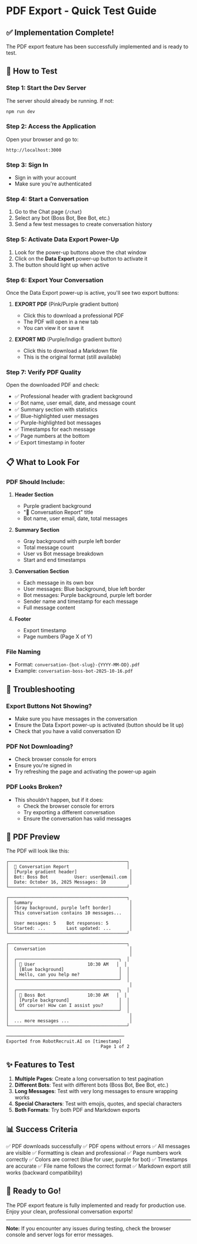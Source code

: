 # PDF Export - Quick Test Guide

## ✅ Implementation Complete!

The PDF export feature has been successfully implemented and is ready to test.

## 🚀 How to Test

### Step 1: Start the Dev Server
The server should already be running. If not:
```bash
npm run dev
```

### Step 2: Access the Application
Open your browser and go to:
```
http://localhost:3000
```

### Step 3: Sign In
- Sign in with your account
- Make sure you're authenticated

### Step 4: Start a Conversation
1. Go to the Chat page (`/chat`)
2. Select any bot (Boss Bot, Bee Bot, etc.)
3. Send a few test messages to create conversation history

### Step 5: Activate Data Export Power-Up
1. Look for the power-up buttons above the chat window
2. Click on the **Data Export** power-up button to activate it
3. The button should light up when active

### Step 6: Export Your Conversation
Once the Data Export power-up is active, you'll see two export buttons:

1. **EXPORT PDF** (Pink/Purple gradient button)
   - Click this to download a professional PDF
   - The PDF will open in a new tab
   - You can view it or save it

2. **EXPORT MD** (Purple/Indigo gradient button)
   - Click this to download a Markdown file
   - This is the original format (still available)

### Step 7: Verify PDF Quality
Open the downloaded PDF and check:
- ✅ Professional header with gradient background
- ✅ Bot name, user email, date, and message count
- ✅ Summary section with statistics
- ✅ Blue-highlighted user messages
- ✅ Purple-highlighted bot messages
- ✅ Timestamps for each message
- ✅ Page numbers at the bottom
- ✅ Export timestamp in footer

## 📋 What to Look For

### PDF Should Include:
1. **Header Section**
   - Purple gradient background
   - "📄 Conversation Report" title
   - Bot name, user email, date, total messages

2. **Summary Section**
   - Gray background with purple left border
   - Total message count
   - User vs Bot message breakdown
   - Start and end timestamps

3. **Conversation Section**
   - Each message in its own box
   - User messages: Blue background, blue left border
   - Bot messages: Purple background, purple left border
   - Sender name and timestamp for each message
   - Full message content

4. **Footer**
   - Export timestamp
   - Page numbers (Page X of Y)

### File Naming
- Format: `conversation-{bot-slug}-{YYYY-MM-DD}.pdf`
- Example: `conversation-boss-bot-2025-10-16.pdf`

## 🐛 Troubleshooting

### Export Buttons Not Showing?
- Make sure you have messages in the conversation
- Ensure the Data Export power-up is activated (button should be lit up)
- Check that you have a valid conversation ID

### PDF Not Downloading?
- Check browser console for errors
- Ensure you're signed in
- Try refreshing the page and activating the power-up again

### PDF Looks Broken?
- This shouldn't happen, but if it does:
  - Check the browser console for errors
  - Try exporting a different conversation
  - Ensure the conversation has valid messages

## 🎨 PDF Preview

The PDF will look like this:

```
┌─────────────────────────────────────────────┐
│  📄 Conversation Report                      │
│  [Purple gradient header]                    │
│  Bot: Boss Bot          User: user@email.com │
│  Date: October 16, 2025 Messages: 10         │
└─────────────────────────────────────────────┘

┌─────────────────────────────────────────────┐
│  Summary                                     │
│  [Gray background, purple left border]       │
│  This conversation contains 10 messages...   │
│                                              │
│  User messages: 5    Bot responses: 5        │
│  Started: ...        Last updated: ...       │
└─────────────────────────────────────────────┘

┌─────────────────────────────────────────────┐
│  Conversation                                │
│                                              │
│  ┌───────────────────────────────────────┐  │
│  │ 👤 User                    10:30 AM   │  │
│  │ [Blue background]                     │  │
│  │ Hello, can you help me?               │  │
│  └───────────────────────────────────────┘  │
│                                              │
│  ┌───────────────────────────────────────┐  │
│  │ 🤖 Boss Bot                10:30 AM   │  │
│  │ [Purple background]                   │  │
│  │ Of course! How can I assist you?      │  │
│  └───────────────────────────────────────┘  │
│                                              │
│  ... more messages ...                       │
└─────────────────────────────────────────────┘

─────────────────────────────────────────────
Exported from RobotRecruit.AI on [timestamp]
                                    Page 1 of 2
```

## ✨ Features to Test

1. **Multiple Pages**: Create a long conversation to test pagination
2. **Different Bots**: Test with different bots (Boss Bot, Bee Bot, etc.)
3. **Long Messages**: Test with very long messages to ensure wrapping works
4. **Special Characters**: Test with emojis, quotes, and special characters
5. **Both Formats**: Try both PDF and Markdown exports

## 📊 Success Criteria

✅ PDF downloads successfully
✅ PDF opens without errors
✅ All messages are visible
✅ Formatting is clean and professional
✅ Page numbers work correctly
✅ Colors are correct (blue for user, purple for bot)
✅ Timestamps are accurate
✅ File name follows the correct format
✅ Markdown export still works (backward compatibility)

## 🎉 Ready to Go!

The PDF export feature is fully implemented and ready for production use. Enjoy your clean, professional conversation exports!

---

**Note:** If you encounter any issues during testing, check the browser console and server logs for error messages.

